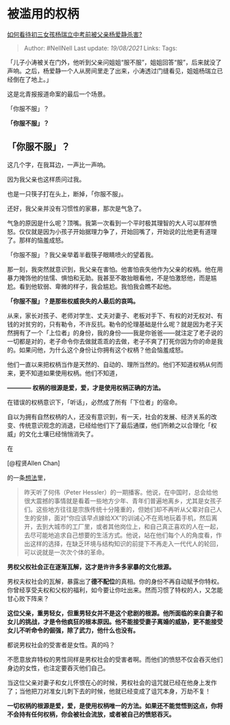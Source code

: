 # 被滥用的权柄
[如何看待初三女孩杨瑞立中考前被父亲杨爱静杀害?](https://www.zhihu.com/question/331289309/answer/727913793)

> Author: #NellNell 
> Last update: *19/08/2021* 
> Links:
> Tags:

「儿子小涛被关在门外，他听到父亲问姐姐“服不服”，姐姐回答“服”，后来就没了声响。之后，杨爱静一个人从房间里走了出来，小涛透过门缝看见，姐姐杨瑞立已经倒在了地上。」

这是北青报报道命案的最后一个场景。

「你服不服」？

**「你服不服」？**

## 「你服不服」？

这几个字，在我耳边，一声比一声响。

因为我父亲也这样质问过我。

也是一只筷子打在头上，断掉，「你服不服」。

还好，我父亲并没有习惯性的家暴，那次是气急了。

气急的原因是什么呢？顶嘴。我第一次看到一个平时极其理智的大人可以那样愤怒。仅仅就是因为小孩子开始据理力争了，开始回嘴了，开始说的比他更有道理了。那样的恼羞成怒。

「你服不服」？我父亲举着半截筷子眼睛喷火的望着我。

那一刻，我突然就意识到，我父亲在害怕。他害怕丧失他作为父亲的权柄。他在用暴力掩饰他的怯懦、惧怕和无助。我甚至不敢抬眼看他，不是怕激怒他，而是尴尬。看到他软弱、卑微的样子，我会尴尬。我怕我会瞧不起他。

**「你服不服」？是那些权威丧失的人最后的哀鸣。**

从来，家长对孩子、老师对学生、丈夫对妻子、老板对手下、有权的对无权对、有钱的对贫穷的，只有勒令，不许反抗。勒令的伦理基础是什么呢？就是因为老子天然拥有了一个「上位者」的身份，我的身份——我是你爸爸——就注定了老子说的一切都是对的，老子命令你去做就乖乖的去做，老子不爽了打死你因为你的命是我的。如果问他，为什么这个身份让你拥有这个权柄？他会恼羞成怒。

他们一直以来把权柄当作是天然的、自动的、理所当然的。他们不知道权柄从何而来，更不知道如果使用权柄。他们不知道，

**———— 权柄的根源是爱，爱，才是使用权柄正确的方法。**

在错误的权柄意识下，「听话」，必然成了所有「下位者」的宿命。

自以为拥有自然权柄的人，还没有意识到，有一天，社会的发展、经济关系的改变、传统意识观念的消退，已经给他们下了最后通牒，他们所赖之以合理化「权威」的文化土壤已经悄悄消失了。

在

[@程贤Allen Chan]

的一条[想法](https://www.zhihu.com/pin/1125906524106747904)里，

> 昨天听了何伟（Peter Hessler）的一期播客。他说，在中国时，总会给他很大震撼的事情就是看着一些地方少年、青年们普遍地离乡，尤其是女孩子们。这些地方往往是宗族传统十分隆重的，但她们却不再听从父辈对自己人生的安排，面对“你应该早点嫁给XX”的训诫心不在焉地玩着手机，然后离开，去到大城市的工厂里，或者其他岗位上，和自己真正喜欢的人在一起，去尽可能地追求自己想要的生活方式。他说，站在他们每个人的角度看，作出这样的选择，在缺乏环境与结构知识的前提下不再走入一代代人的轮回，可以说就是一次次个体的革命。

**男权父权社会正在逐渐瓦解，这才是许许多多家暴的文化根源。**

男权夫权社会的瓦解，暴露出了**德不配位**的真相。你的身份不再自动赋予你特权。你曾经享受夫权和父权的福利，如今要让你吐出来。然而习惯了特权的人，又怎能甘心败下阵来？

**这位父亲，重男轻女，但重男轻女并不是这个悲剧的根源。他所面临的来自妻子和女儿的挑战，才是令他疯狂的根本原因。他不能接受妻子离婚的威胁，更不能接受女儿不听命令的倔强，除了武力，他什么也没有。**

都说男权社会的受害者是女性。真的吗？

不愿意放弃特权的男性同样是男权社会的受害者啊。而他们的愤怒不仅会吞灭他们身边的女性，也注定要吞灭他们自己。

当这位父亲对妻子和女儿怀恨在心的时候，男权社会的诅咒就已经在他身上发作了；当他把刀对准女儿刺下去的时候，他就已经变成了诅咒本身，万劫不复！

**一切权柄的根源是爱，爱，是使用权柄唯一的方法。如果还不能觉悟到这点，你将不会持有任何权柄，你会被社会流放，或者被自己的愤怒吞灭。**